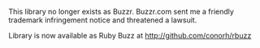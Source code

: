 This library no longer exists as Buzzr. Buzzr.com sent me a friendly trademark 
infringement notice and threatened a lawsuit.

Library is now available as Ruby Buzz at http://github.com/conorh/rbuzz
